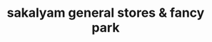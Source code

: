 ---
title: "sakalyam general stores & fancy park"
url: /kottayam/sakalyam-general-stores-und-fancy-park/
shop: Dorfladen
---